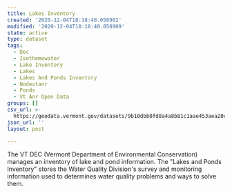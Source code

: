 ```yaml
---
title: Lakes Inventory
created: '2020-12-04T18:18:40.058902'
modified: '2020-12-04T18:18:40.058909'
state: active
type: dataset
tags:
  - Dec
  - Isothemewater
  - Lake Inventory
  - Lakes
  - Lakes And Ponds Inventory
  - Nodevtanr
  - Ponds
  - Vt Anr Open Data
groups: []
csv_url: >-
  https://geodata.vermont.gov/datasets/9b10dbb0fd8a4a8b81c1aae453aea20c_208.csv?outSR=%7B%22latestWkid%22%3A32145%2C%22wkid%22%3A32145%7D
json_url: ''
layout: post

---
```

The VT DEC (Vermont Department of Environmental Conservation) manages an inventory of lake and pond information. The "Lakes and Ponds Inventory" stores the Water Quality Division's survey and monitoring information used to determines water quality problems and ways to solve them.
